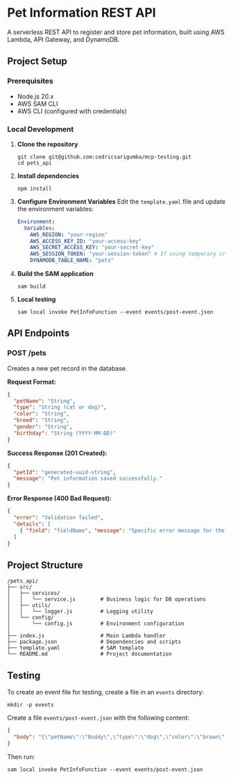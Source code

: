 # Pet Information REST API

A serverless REST API to register and store pet information, built using AWS Lambda, API Gateway, and DynamoDB.

## Project Setup

### Prerequisites
- Node.js 20.x
- AWS SAM CLI
- AWS CLI (configured with credentials)

### Local Development

1. **Clone the repository**
   ```
   git clone git@github.com:cedricsarigumba/mcp-testing.git
   cd pets_api
   ```

2. **Install dependencies**
   ```
   npm install
   ```

3. **Configure Environment Variables**
   Edit the `template.yaml` file and update the environment variables:
   ```yaml
   Environment:
     Variables:
       AWS_REGION: "your-region"
       AWS_ACCESS_KEY_ID: "your-access-key"
       AWS_SECRET_ACCESS_KEY: "your-secret-key"
       AWS_SESSION_TOKEN: "your-session-token" # If using temporary credentials
       DYNAMODB_TABLE_NAME: "pets"
   ```

4. **Build the SAM application**
   ```
   sam build
   ```

5. **Local testing**
   ```
   sam local invoke PetInfoFunction --event events/post-event.json
   ```

## API Endpoints

### POST /pets
Creates a new pet record in the database.

**Request Format:**
```json
{
  "petName": "String",
  "type": "String (cat or dog)",
  "color": "String",
  "breed": "String",
  "gender": "String",
  "birthday": "String (YYYY-MM-DD)"
}
```

**Success Response (201 Created):**
```json
{
  "petId": "generated-uuid-string",
  "message": "Pet information saved successfully."
}
```

**Error Response (400 Bad Request):**
```json
{
  "error": "Validation failed",
  "details": [
    { "field": "fieldName", "message": "Specific error message for the field" }
  ]
}
```

## Project Structure
```
/pets_api/
├── src/
│   ├── services/
│   │   └── service.js        # Business logic for DB operations
│   ├── utils/
│   │   └── logger.js         # Logging utility
│   └── config/
│       └── config.js         # Environment configuration
│
├── index.js                  # Main Lambda handler
├── package.json              # Dependencies and scripts
├── template.yaml             # SAM template
└── README.md                 # Project documentation
```

## Testing
To create an event file for testing, create a file in an `events` directory:

```
mkdir -p events
```

Create a file `events/post-event.json` with the following content:
```json
{
  "body": "{\"petName\":\"Buddy\",\"type\":\"dog\",\"color\":\"brown\",\"breed\":\"Labrador\",\"gender\":\"male\",\"birthday\":\"2020-01-15\"}"
}
```

Then run:
```
sam local invoke PetInfoFunction --event events/post-event.json
```
